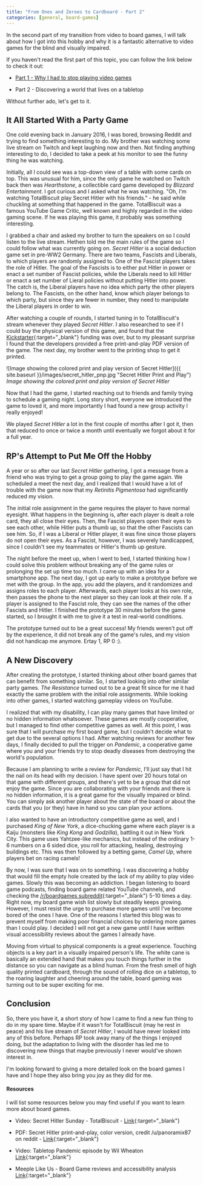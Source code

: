 ```yaml
---
title: "From Ones and Zeroes to Cardboard - Part 2"
categories: [general, board-games]
---
```

In the second part of my transition from video to board games, I will talk about how I got into this hobby and why it is a fantastic alternative to video games for the blind and visually impaired.

If you haven't read the first part of this topic, you can follow the link below to check it out:

- [Part 1 - Why I had to stop playing video games](https://sightless.fun/From-Ones-and-Zeroes-to-Cardboard-Part-1)

- Part 2 - Discovering a world that lives on a tabletop

Without further ado, let's get to it.

## It All Started With a Party Game

One cold evening back in January 2016, I was bored, browsing Reddit and trying to find something interesting to do. My brother was watching some live stream on Twitch and kept laughing now and then. Not finding anything interesting to do, I decided to take a peek at his monitor to see the funny thing he was watching.

Initially, all I could see was a top-down view of a table with some cards on top. This was unusual for him, since the only game he watched on Twitch back then was _Hearthstone_, a collectible card game developed by _Blizzard Entertainment_. I got curious and I asked what he was watching. "Oh, I'm watching TotalBiscuit play Secret Hitler with his friends." - he said while chuckling at something that happened in the game. TotalBiscuit was a famous YouTube Game Critic, well known and highly regarded in the video gaming scene. If he was playing this game, it probably was something interesting. 

I grabbed a chair and asked my brother to turn the speakers on so I could listen to the live stream. Hethen told me the main rules of the game so I could follow what was currently going on. _Secret Hitler_ is a social deduction game set in pre-WW2 Germany. There are two teams, Fascists and Liberals, to which players are randomly assigned to. One of the Fascist players takes the role of Hitler. The goal of the Fascists is to either put Hitler in power or enact a set number of Fascist policies, while the Liberals need to kill Hitler or enact a set number of Lieral policies without putting Hitler into power. The catch is, the Liberal players have no idea which party the other players belong to. The Fascists, on the other hand, know which player belongs to which party, but since they are fewer in number, they need to manipulate the Liberal players in order to win.

After watching a couple of rounds, I started tuning in to TotalBiscuit's stream whenever they played _Secret Hitler_. I also researched to see if I could buy the physical version of this game, and found that the [Kickstarter](https://www.kickstarter.com/projects/maxtemkin/secret-hitler){:target="_blank"} funding was over, but to my pleasant surprise I found that the developers provided a free print-and-play PDF version of the game. The next day, my brother went to the printing shop to get it printed.

![Image showing the colored print and play version of Secret Hitler]({{ site.baseurl }}/images/secret_hitler_pnp.jpg "Secret Hitler Print and Play")
_Image showing the colored print and play version of Secret Hitler_

Now that I had the game, I started reaching out to friends and family trying to schedule a gaming night. Long story short, everyone we introduced the game to loved it, and more importantly I had found a new group activity I really enjoyed!

We played _Secret Hitler_ a lot in the first couple of months after I got it, then that reduced to once or twice a month until eventually we forgot about it for a full year.

## RP's Attempt to Put Me Off the Hobby

A year or so after our last _Secret Hitler_ gathering, I got a message from a friend who was trying to get a group going to play the game again. We scheduled a meet the next day, and I realized that I would have a lot of trouble with the game now that my _Retinitis Pigmentosa_ had significantly reduced my vision. 

The initial role assignment in the game requires the player to have normal eyesight. What happens in the beginning is, after each player is dealt a role card, they all close their eyes. Then, the Fascist players open their eyes to see each other, while Hitler puts a thumb up, so that the other Fascists can see him. So, if I was a Liberal or Hitler player, it was fine since those players do not open their eyes. As a Fascist, however, I was severely handicapped, since I couldn't see my teammates or Hitler's thumb up gesture.

The night before the meet up, when I went to bed, I started thinking how I could solve this problem without breaking any of the game rules or prolonging the set up time too much. I came up with an idea for a smartphone app. The next day, I got up early to make a prototype before we met with the group. In the app, you add the players, and it randomizes and assigns roles to each player. Afterwards, each player looks at his own role, then passes the phone to the next player so they can look at their role. If a player is assigned to the Fascist role, they can see the names of the other Fascists and Hitler. I finished the prototype 30 minutes before the game started, so I brought it with me to give it a test in real-world conditions.

The prototype turned out to be a great success! My friends weren't put off by the experience, it did not break any of the game's rules, and my vision did not handicap me anymore. Ertay 1, RP 0 :).

## A New Discovery

After creating the prototype, I started thinking about other board games that can benefit from something similar. So, I started looking into other similar party games. _The Resistance_ turned out to be a great fit since for me it had exactly the same problem with the initial role assignments. While looking into other games, I started watching gameplay videos on YouTube. 

I realized that with my disability, I can play many games that have limited or no hidden information whatsoever. These games are mostly cooperative, but I managed to find other competitive games as well. At this point, I was sure that I will purchase my first board game, but I couldn't decide what to get due to the several options I had. After watching reviews for another few days, I finally decided to pull the trigger on _Pandemic_, a cooperative game where you and your friends try to stop deadly diseases from destroying the world's population. 

Because I am planning to write a review for _Pandemic_, I'll just say that I hit the nail on its head with my decision. I have spent over 20 hours total on that game with different groups, and there's yet to be a group that did not enjoy the game. Since you are collaborating with your friends and there is no hidden information, it is a great game for the visually impaired or blind. You can simply ask another player about the state of the board or about the cards that you (or they) have in hand so you can plan your actions.

I also wanted to have an introductory competitive game as well, and I purchased _King of New York_, a dice-chucking game where each player is a Kaiju (monsters like _King Kong_ and _Godzilla_), battling it out in New York City. This game uses Yahtzee-like mechanics, but instead of the ordinary 1-6 numbers on a 6 sided dice, you roll for attacking, healing, destroying buildings etc. This was then followed by a betting game, _Camel Up_, where players bet on racing camels!

By now, I was sure that I was on to something. I was discovering a hobby that would fill the empty hole created by the lack of my ability to play video games. Slowly this was becoming an addiction. I began listening to board game podcasts, finding board game related YouTube channels, and checking the [/r/boardgames subreddit](https://reddit.com/r/boardgames){:target="_blank"} 5-10 times a day. Right now, my board game wish list slowly but steadily keeps growing. However, I must resist the urge to purchase more games until I've become bored of the ones I have. One of the reasons I started this blog was to prevent myself from making poor financial choices by ordering more games than I could play. I decided I will not get a new game until I have written visual accessibility reviews about the games I already have. 

Moving from virtual to physical components is a great experience. Touching objects is a key part in a visually impaired person's life. The white cane is basically an extended hand that makes you touch things further in the distance so you can navigate as a blind human. From the fresh smell of high quality printed cardboard, through the sound of rolling dice on a tabletop, to the roaring laughter and cheering around the table, board gaming was turning out to be super exciting for me.

## Conclusion

So, there you have it, a short story of how I came to find a new fun thing to do in my spare time. Maybe if it wasn't for TotalBiscuit (may he rest in peace) and his live stream of _Secret Hitler_, I would have never looked into any of this before. Perhaps RP took away many of the things I enjoyed doing, but the adaptation to living with the disorder has led me to discovering new things that maybe previously I never would've shown interest in.

I'm looking forward to giving a more detailed look on the board games I have and I hope they also bring you joy as they did for me.

#### Resources

I will list some resources below you may find useful if you want to learn more about board games.

- Video: Secret Hitler Sunday - TotalBiscuit - [Link](https://www.youtube.com/watch?v=k69PbHoSWm4&list=PLe6giXxNj6JlwhA7JUZK8R96O8AYjFcAk){:target="_blank"}

- PDF: Secret Hitler print-and-play, color version, credit /u/panoramix87 on reddit - [Link](https://1drv.ms/b/s!As0NUJnxyVaqktUqxcXgO3g-HsqK8g){:target="_blank"}

- Video: Tabletop Pandemic episode by Wil Wheaton [Link](https://www.youtube.com/watch?v=ytK1zDPPDhw&t=6s){:target="_blank"}

- Meeple Like Us - Board Game reviews and accessibility analysis [Link](http://meeplelikeus.co.uk/){:target="_blank"}